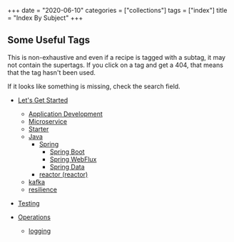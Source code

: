 +++
date = "2020-06-10"
categories = ["collections"]
tags = ["index"]
title = "Index By Subject"
+++

## Some Useful Tags 

This is non-exhaustive and even if a recipe is tagged with a subtag, it may not contain the supertags.  If you click on a tag and get a 404, that means that the tag hasn't been used.

If it looks like something is missing, check the search field.

- [Let's Get Started](/tags/start)
  - [Application Development](/tags/application-development)
  - [Microservice](/tags/microservice)
  - [Starter](/tags/starter)
  - [Java](/tags/java)
      - [Spring](/tags/spring)
          - [Spring Boot](/tags/spring-boot)
          - [Spring WebFlux](/tags/spring-webflux)
          - [Spring Data](/tags/spring-data)
      - [reactor (reactor)](/tags/reactor)
  - [kafka](/tags/kafka)
  - [resilience](/tags/resilience)

- [Testing](/tags/testing)

- [Operations](/tags/operations)
  - [logging](/tags/logging)


